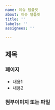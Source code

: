 ```yaml
---
name: 이슈 템플릿
about: 이슈 템플릿
title: ''
labels: ''
assignees: ''

---
```


## 제목
### 페이지
- 내용1
- 내용2

### 첨부이미지 또는 파일
